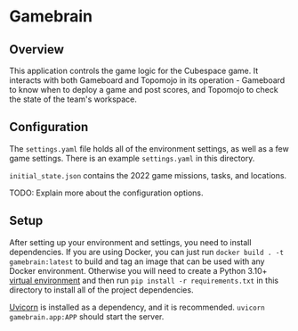 # Gamebrain

## Overview

This application controls the game logic for the Cubespace game. It interacts with both Gameboard and Topomojo in its operation - Gameboard to know when to deploy a game and post scores, and Topomojo to check the state of the team's workspace.

## Configuration

The `settings.yaml` file holds all of the environment settings, as well as a few game settings. There is an example `settings.yaml` in this directory.

`initial_state.json` contains the 2022 game missions, tasks, and locations.

TODO: Explain more about the configuration options.

## Setup

After setting up your environment and settings, you need to install dependencies. If you are using Docker, you can just run `docker build . -t gamebrain:latest` to build and tag an image that can be used with any Docker environment. Otherwise you will need to create a Python 3.10+ [virtual environment](https://docs.python.org/3/tutorial/venv.html) and then run `pip install -r requirements.txt` in this directory to install all of the project dependencies.

[Uvicorn](https://www.uvicorn.org/#usage) is installed as a dependency, and it is recommended. `uvicorn gamebrain.app:APP` should start the server.
